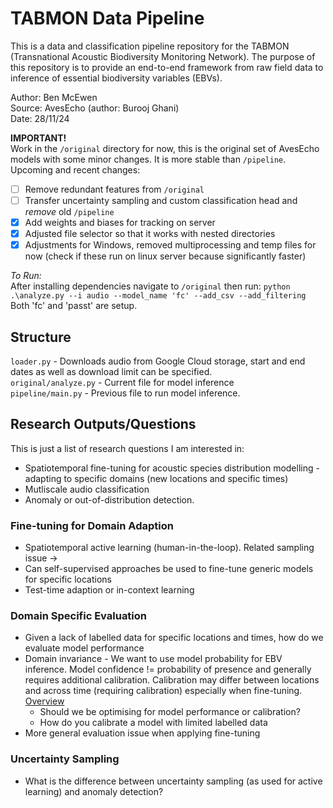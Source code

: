 # TABMON Data Pipeline
This is a data and classification pipeline repository for the TABMON (Transnational Acoustic Biodiversity Monitoring Network). The purpose of this repository is to provide an end-to-end framework from raw field data to inference of essential biodiversity variables (EBVs).

Author: Ben McEwen \
Source: AvesEcho (author: Burooj Ghani) \
Date: 28/11/24

**IMPORTANT!** \
Work in the `/original` directory for now, this is the original set of AvesEcho models with some minor changes. It is more stable than `/pipeline`. Upcoming and recent changes:
- [ ] Remove redundant features from `/original`
- [ ] Transfer uncertainty sampling and custom classification head and *remove* old `/pipeline` 
- [X] Add weights and biases for tracking on server
- [X] Adjusted file selector so that it works with nested directories
- [X] Adjustments for Windows, removed multiprocessing and temp files for now (check if these run on linux server because significantly faster)

*To Run:*\
After installing dependencies navigate to `/original` then run:
`python .\analyze.py --i audio --model_name 'fc' --add_csv --add_filtering`\
Both 'fc' and 'passt' are setup.

## Structure
`loader.py` - Downloads audio from Google Cloud storage, start and end dates as well as download limit can be specified. \
`original/analyze.py` - Current file for model inference \
`pipeline/main.py` - Previous file to run model inference.

## Research Outputs/Questions
This is just a list of research questions I am interested in:
- Spatiotemporal fine-tuning for acoustic species distribution modelling - adapting to specific domains (new locations and specific times)
- Mutliscale audio classification
- Anomaly or out-of-distribution detection.

### Fine-tuning for **Domain Adaption**
- Spatiotemporal active learning (human-in-the-loop). Related sampling issue ->
- Can self-supervised approaches be used to fine-tune generic models for specific locations
- Test-time adaption or in-context learning

### **Domain Specific Evaluation**
- Given a lack of labelled data for specific locations and times, how do we evaluate model performance
- Domain invariance - We want to use model probability for EBV inference. Model confidence != probability of presence and generally requires additional calibration. Calibration may differ between locations and across time (requiring calibration) especially when fine-tuning. [Overview](https://scikit-learn.org/1.5/modules/calibration.html)
    - Should we be optimising for model performance or calibration?
    - How do you calibrate a model with limited labelled data
- More general evaluation issue when applying fine-tuning

### Uncertainty Sampling
- What is the difference between uncertainty sampling (as used for active learning) and anomaly detection?